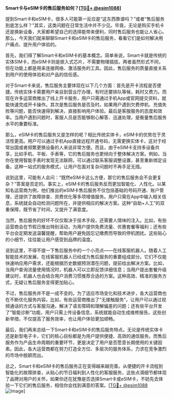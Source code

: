 **Smart卡与eSIM卡的售后服务如何？[[TG💪+ @esim1088](https://t.me/s/esim1088)]**

提到Smart卡和eSIM卡，很多人可能第一反应是“这东西靠谱吗？”或者“售后服务到底怎么样？”其实，这类问题在日常生活中并不少见。毕竟，无论是购买手机卡还是换新设备，大家都希望自己的选择能带来便利，同时售后服务也能让人省心。那么，今天我们就来聊聊Smart卡和eSIM卡的售后服务，看看它们是如何解决用户痛点、提升用户体验的。

首先，我们得了解Smart卡和eSIM卡的基本概念。简单来说，Smart卡就是传统的实体SIM卡，而eSIM卡则是嵌入式芯片，不需要物理插拔。两者虽然形式不同，但在功能上都是用来连接网络、激活服务的工具。因此，售后服务的质量直接关系到用户的使用体验和对产品的信任感。

对于Smart卡来说，售后服务主要体现在以下几个方面：首先是开卡流程是否便捷。传统实体卡需要用户亲自到营业厅办理，有时还要排队等候，耗时又费力。而现在许多运营商推出了线上开卡服务，用户只需通过手机App或官网提交资料，就能快速完成开卡操作。其次是售后服务是否及时。如果用户遇到欠费停机、充值失败等问题，能否快速得到解决，直接影响用户体验。最后是客服服务的态度和效率。当用户遇到问题时，客服人员是否能够耐心解答、迅速处理，是衡量售后服务水平的重要标准。

那么，eSIM卡的售后服务又是怎样的呢？相比传统实体卡，eSIM卡的优势在于灵活性更高。用户可以通过手机App直接远程开通号码，无需更换实体卡，这对于经常出国或者频繁更换设备的人来说非常方便。而且，由于eSIM卡支持多设备共享，比如手机、平板、手表等，它的售后服务也更倾向于整体解决方案。例如，当你在使用智能手表时发现无法联网，可以通过联系客服调整设置，甚至重新绑定设备。这种一站式的服务模式，让用户在面对复杂问题时不再手足无措。

说到这里，可能有人会问：“既然eSIM卡这么方便，那它的售后服务会不会更复杂？”答案是否定的。事实上，eSIM卡的售后服务反而更加智能化、人性化。以某知名运营商为例，他们推出的eSIM卡售后服务不仅包括基础的号码开通、账户管理，还提供了故障排查、资费优化等多项增值服务。用户只需在App中输入相关信息，系统就会自动检测问题所在，并提供相应的解决方案。这种“自助+人工”的双重保障，既节省了时间，又提升了满意度。

当然，售后服务的好坏不仅仅取决于技术手段，还需要人情味的注入。比如，有些运营商会在节假日推出特别活动，为用户提供免费流量、优惠套餐等福利；还有些平台会定期发送温馨提醒，帮助用户避免因忘记缴费而导致的停机困扰。这些贴心的小细节，往往能让用户感受到品牌的温度。

说到这里，不得不提一下售后服务中的一个小亮点——在线客服机器人。随着人工智能技术的发展，在线客服机器人已经成为售后服务的重要组成部分。它们不仅能快速响应用户需求，还能根据历史数据预测潜在问题，提前给出解决方案。比如，当用户查询流量使用情况时，机器人可以立即反馈详细信息；当用户提出套餐升级建议时，机器人也会结合用户消费习惯推荐合适的方案。这种高效、精准的服务方式，无疑让售后服务变得更加贴心。

不过，售后服务并不是一成不变的。为了适应市场变化和技术进步，各大运营商也在不断优化服务内容。比如，有些运营商推出了“无接触服务”，让用户可以通过视频通话的方式与客服沟通，解决了语言障碍和理解偏差的问题；还有些平台开发了“智能诊断”功能，用户只需上传设备信息，系统就能自动生成维修报告。这些创新举措，不仅提高了服务效率，也让用户体验更加顺畅。

最后，我们再来总结一下Smart卡和eSIM卡的售后服务特点。无论是传统实体卡还是新型电子卡，它们的核心目标都是为用户提供便捷、高效的通信服务。而售后服务作为产品生命周期的重要环节，更是决定了用户是否愿意长期使用的关键因素。因此，各大运营商都在努力打造全方位、多层次的服务体系，力求在竞争激烈的市场中脱颖而出。

总之，Smart卡和eSIM卡的售后服务正在变得越来越完善。从便捷的开卡流程到智能化的故障排查，从贴心的节日福利到人性化的客服服务，这些点滴细节都体现了品牌对用户的关怀。如果你还在犹豫是否选择Smart卡或eSIM卡，不妨先去体验一下它们的售后服务，相信你会找到满意的答案。[[TG💪+ @esim1088](https://t.me/s/esim1088) ![Image](https://i.postimg.cc/4NQfJmqS/Snipaste-2025-05-13-00-14-12.png)]